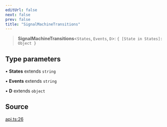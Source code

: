 ```yaml
---
editUrl: false
next: false
prev: false
title: "SignalMachineTransitions"
---
```


> **SignalMachineTransitions**\<`States`, `Events`, `D`\>: `{ [State in States]: Object }`

## Type parameters

• **States** extends `string`

• **Events** extends `string`

• **D** extends `object`

## Source

[api.ts:26](https://github.com/nodenogg-in/alpha-p2p/blob/aa60360/packages/statekit/src/api.ts#L26)

